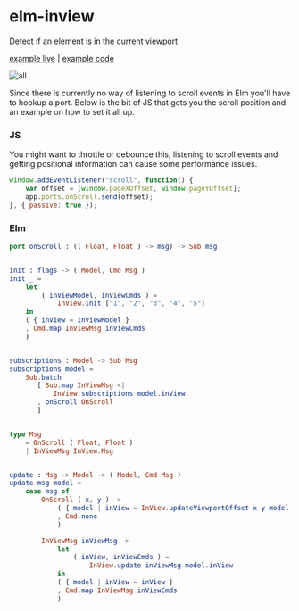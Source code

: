 # elm-inview
Detect if an element is in the current viewport

[example live](https://rl-king.github.io/elm-inview-example/) |
[example code](https://github.com/rl-king/elm-inview-example)

![all](https://rl-king.github.io/elm-inview-example/illustrations/All.svg)

Since there is currently no way of listening to scroll events in Elm you'll have to hookup a port. Below is the bit of JS that gets you the scroll position and an example on how to set it all up.

### JS
You might want to throttle or debounce this, listening to scroll events and getting positional information can cause some performance issues.
```javascript
window.addEventListener("scroll", function() {
    var offset = [window.pageXOffset, window.pageYOffset];
    app.ports.onScroll.send(offset);
}, { passive: true });
```

### Elm
```elm
port onScroll : (( Float, Float ) -> msg) -> Sub msg


init : flags -> ( Model, Cmd Msg )
init _ =
    let
        ( inViewModel, inViewCmds ) =
            InView.init ["1", "2", "3", "4", "5"]
    in
    ( { inView = inViewModel }
    , Cmd.map InViewMsg inViewCmds
    )


subscriptions : Model -> Sub Msg
subscriptions model =
    Sub.batch
       [ Sub.map InViewMsg <|
           InView.subscriptions model.inView
       , onScroll OnScroll
       ]


type Msg
    = OnScroll ( Float, Float )
    | InViewMsg InView.Msg


update : Msg -> Model -> ( Model, Cmd Msg )
update msg model =
    case msg of
        OnScroll ( x, y ) ->
            ( { model | inView = InView.updateViewportOffset x y model.inView }
            , Cmd.none
            )

        InViewMsg inViewMsg ->
            let
                ( inView, inViewCmds ) =
                    InView.update inViewMsg model.inView
            in
            ( { model | inView = inView }
            , Cmd.map InViewMsg inViewCmds
            )
```
